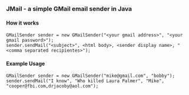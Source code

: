 ### JMail - a simple GMail email sender in Java

#### How it works

```
GMailSender sender = new GMailSender("<your gmail address>", "<your gmail password>");
sender.sendMail("<subject>", <html body>, <sender display name>, "<comma separated recipientes>");
```

#### Example Usage

```
GMailSender sender = new GMailSender("mike@gmail.com", "bobby");
sender.sendMail("I know", "Who killed Laura Palmer", "Mike", "cooper@fbi.com,drjacoby@aol.com");
```

